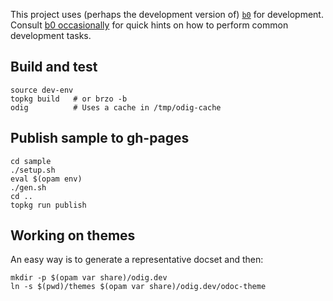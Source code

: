 This project uses (perhaps the development version of) [`b0`] for
development. Consult [b0 occasionally] for quick hints on how to
perform common development tasks.

[`b0`]: https://erratique.ch/software/b0
[b0 occasionally]: https://erratique.ch/software/b0/doc/occasionally.html


Build and test
--------------

    source dev-env
    topkg build   # or brzo -b
    odig          # Uses a cache in /tmp/odig-cache

Publish sample to gh-pages
--------------------------

```
cd sample
./setup.sh
eval $(opam env)
./gen.sh
cd ..
topkg run publish
```

Working on themes
-----------------

An easy way is to generate a representative docset and then:

    mkdir -p $(opam var share)/odig.dev
    ln -s $(pwd)/themes $(opam var share)/odig.dev/odoc-theme



